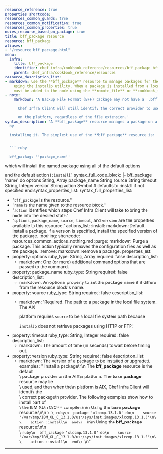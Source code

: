 ```yaml
---
resource_reference: true
properties_shortcode: 
resources_common_guards: true
resources_common_notification: true
resources_common_properties: true
notes_resource_based_on_package: true
title: bff_package resource
resource: bff_package
aliases:
- "/resource_bff_package.html"
menu:
  infra:
    title: bff_package
    identifier: chef_infra/cookbook_reference/resources/bff_package bff_package
    parent: chef_infra/cookbook_reference/resources
resource_description_list:
- markdown: Use the **bff_package** resource to manage packages for the AIX platform
    using the installp utility. When a package is installed from a local file, it
    must be added to the node using the **remote_file** or **cookbook_file** resources.
- note:
    markdown: 'A Backup File Format (BFF) package may not have a `.bff` file extension.

      Chef Infra Client will still identify the correct provider to use based

      on the platform, regardless of the file extension.'
syntax_description: 'A **bff_package** resource manages a package on a node, typically
  by

  installing it. The simplest use of the **bff_package** resource is:


  ``` ruby

  bff_package ''package_name''

  ```


  which will install the named package using all of the default options

  and the default action (`:install`).'
syntax_full_code_block: |-
  bff_package 'name' do
    options           String, Array
    package_name      String
    source            String
    timeout           String, Integer
    version           String
    action            Symbol # defaults to :install if not specified
  end
syntax_properties_list: 
syntax_full_properties_list:
- "`bff_package` is the resource."
- "`name` is the name given to the resource block."
- "`action` identifies which steps Chef Infra Client will take to bring the node into
  the desired state."
- "`options`, `package_name`, `source`, `timeout`, and `version` are the properties
  available to this resource."
actions_list:
  :install:
    markdown: Default. Install a package. If a version is specified, install the specified
      version of the package.
  :nothing:
    shortcode: resources_common_actions_nothing.md
  :purge:
    markdown: Purge a package. This action typically removes the configuration files
      as well as the package.
  :remove:
    markdown: Remove a package.
properties_list:
- property: options
  ruby_type: String, Array
  required: false
  description_list:
  - markdown: One (or more) additional command options that are passed to the command.
- property: package_name
  ruby_type: String
  required: false
  description_list:
  - markdown: An optional property to set the package name if it differs from the
      resource block's name.
- property: source
  ruby_type: String
  required: false
  description_list:
  - markdown: 'Required. The path to a package in the local file system. The AIX

      platform requires `source` to be a local file system path because

      `installp` does not retrieve packages using HTTP or FTP.'
- property: timeout
  ruby_type: String, Integer
  required: false
  description_list:
  - markdown: The amount of time (in seconds) to wait before timing out.
- property: version
  ruby_type: String
  required: false
  description_list:
  - markdown: The version of a package to be installed or upgraded.
examples: "
  Install a package\n\n  The **bff_package** resource is the default\
  \ package provider on the AIX\n  platform. The base **package** resource may be\
  \ used, and then when the\n  platform is AIX, Chef Infra Client will identify the\
  \ correct package\n  provider. The following examples show how to install part of\
  \ the IBM XL\n  C/C++ compiler.\n\n  Using the base **package** resource:\n\n  ```\
  \ ruby\n  package 'xlccmp.13.1.0' do\n    source '/var/tmp/IBM_XL_C_13.1.0/usr/sys/inst.images/xlccmp.13.1.0'\n\
  \    action :install\n  end\n  ```\n\n  Using the **bff_package** resource:\n\n\
  \  ``` ruby\n  bff_package 'xlccmp.13.1.0' do\n    source '/var/tmp/IBM_XL_C_13.1.0/usr/sys/inst.images/xlccmp.13.1.0'\n\
  \    action :install\n  end\n  ```\n"

---
```

